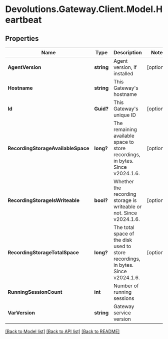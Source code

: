# Devolutions.Gateway.Client.Model.Heartbeat

## Properties

Name | Type | Description | Notes
------------ | ------------- | ------------- | -------------
**AgentVersion** | **string** | Agent version, if installed | [optional] 
**Hostname** | **string** | This Gateway&#39;s hostname | 
**Id** | **Guid?** | This Gateway&#39;s unique ID | [optional] 
**RecordingStorageAvailableSpace** | **long?** | The remaining available space to store recordings, in bytes.  Since v2024.1.6. | [optional] 
**RecordingStorageIsWriteable** | **bool?** | Whether the recording storage is writeable or not.  Since v2024.1.6. | [optional] 
**RecordingStorageTotalSpace** | **long?** | The total space of the disk used to store recordings, in bytes.  Since v2024.1.6. | [optional] 
**RunningSessionCount** | **int** | Number of running sessions | 
**VarVersion** | **string** | Gateway service version | 

[[Back to Model list]](../README.md#documentation-for-models) [[Back to API list]](../README.md#documentation-for-api-endpoints) [[Back to README]](../README.md)

